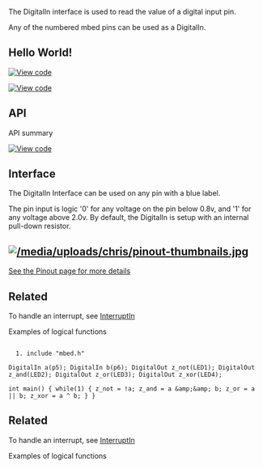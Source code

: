 The DigitalIn interface is used to read the value of a digital input pin.

Any of the numbered mbed pins can be used as a DigitalIn. 

## Hello World!

[![View code](https://www.mbed.com/embed/?url=https://developer.mbed.org/users/mbed_official/code/DigitalIn_HelloWorld_Mbed/)](https://developer.mbed.org/users/mbed_official/code/DigitalIn_HelloWorld_Mbed/file/tip/main.cpp) 

[![View code](https://www.mbed.com/embed/?url=https://developer.mbed.org/users/mbed_official/code/DigitalIn_HelloWorld_FRDM-KL25Z/)](https://developer.mbed.org/users/mbed_official/code/DigitalIn_HelloWorld_FRDM-KL25Z/file/tip/main.cpp) 

## API

API summary

[![View code](https://www.mbed.com/embed/?type=library)](https://developer.mbed.org/users/mbed_official/code/mbed/docs/tip/classmbed_1_1DigitalIn.html) 

## Interface

The DigitalIn Interface can be used on any pin with a blue label.

The pin input is logic '0' for any voltage on the pin below 0.8v, and '1' for any voltage above 2.0v. By default, the DigitalIn is setup with an internal pull-down resistor.

[![/media/uploads/chris/pinout-thumbnails.jpg](https://developer.mbed.org/media/uploads/chris/pinout-thumbnails.jpg)](https://developer.mbed.org/handbook/Pinouts)  
---  
[See the Pinout page for more details](https://developer.mbed.org/handbook/Pinouts)  
  
## Related

To handle an interrupt, see [InterruptIn](InterruptIn)

Examples of logical functions

```

  1. include "mbed.h"

DigitalIn a(p5); DigitalIn b(p6); DigitalOut z_not(LED1); DigitalOut z_and(LED2); DigitalOut z_or(LED3); DigitalOut z_xor(LED4);

int main() { while(1) { z_not = !a; z_and = a &amp;&amp; b; z_or = a || b; z_xor = a ^ b; } }

```

## Related

To handle an interrupt, see [InterruptIn](InterruptIn)

Examples of logical functions
